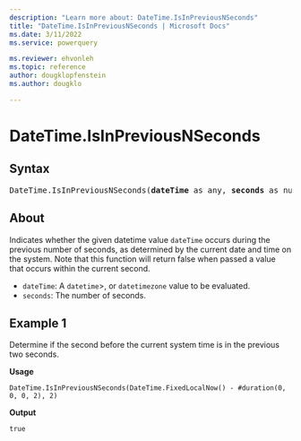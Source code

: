 ```yaml
---
description: "Learn more about: DateTime.IsInPreviousNSeconds"
title: "DateTime.IsInPreviousNSeconds | Microsoft Docs"
ms.date: 3/11/2022
ms.service: powerquery

ms.reviewer: ehvonleh
ms.topic: reference
author: dougklopfenstein
ms.author: dougklo

---
```

# DateTime.IsInPreviousNSeconds

## Syntax

<pre>
DateTime.IsInPreviousNSeconds(<b>dateTime</b> as any, <b>seconds</b> as number) as nullable logical
</pre>
  
## About

Indicates whether the given datetime value `dateTime` occurs during the previous number of seconds, as determined by the current date and time on the system. Note that this function will return false when passed a value that occurs within the current second.

* `dateTime`: A `datetime`>, or `datetimezone` value to be evaluated.
* `seconds`: The number of seconds.

## Example 1

Determine if the second before the current system time is in the previous two seconds.

**Usage**

```powerquery-m
DateTime.IsInPreviousNSeconds(DateTime.FixedLocalNow() - #duration(0, 0, 0, 2), 2)
```

**Output**

`true`
